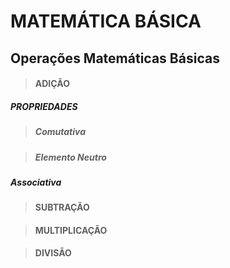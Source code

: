 # MATEMÁTICA BÁSICA

## Operações Matemáticas Básicas

> #### ADIÇÃO

##### PROPRIEDADES

> ##### Comutativa

> ##### Elemento Neutro

##### Associativa

> #### SUBTRAÇÃO


> #### MULTIPLICAÇÃO


> #### DIVISÃO